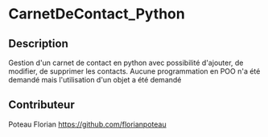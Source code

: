 # CarnetDeContact_Python

## Description

Gestion d'un carnet de contact en python avec possibilité d'ajouter, de modifier, de supprimer les contacts.
Aucune programmation en POO n'a été demandé mais l'utilisation d'un objet a été demandé

## Contributeur

Poteau Florian https://github.com/florianpoteau
